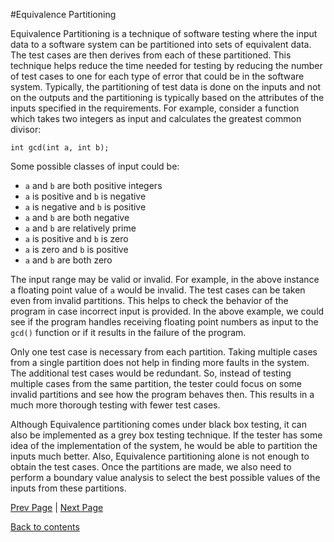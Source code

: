 #Equivalence Partitioning

Equivalence Partitioning is a technique of software testing where the input data to a software system can be partitioned into sets of equivalent data. The test cases are then derives from each of these partitioned. This technique helps reduce the time needed for testing by reducing the number of test cases to one for each type of error that could be in the software system. Typically, the partitioning of test data is done on the inputs and not on the outputs and the partitioning is typically based on the attributes of the inputs specified in the requirements.
For example, consider a function which takes two integers as input and calculates the greatest common divisor:

`int gcd(int a, int b);`

Some possible classes of input could be:

+ `a` and `b` are both positive integers
+ `a` is positive and `b` is negative
+ `a` is negative and `b` is positive
+ `a` and `b` are both negative
+ `a` and `b` are relatively prime
+ `a` is positive and `b` is zero
+ `a` is zero and `b` is positive
+ `a` and `b` are both zero

The input range may be valid or invalid. For example, in the above instance a floating point value of `a` would be invalid. The test cases can be taken even from invalid partitions. This helps to check the behavior of the program in case incorrect input is provided. In the above example, we could see if the program handles receiving floating point numbers as input to the `gcd()` function or if it results in the failure of the program. 

Only one test case is necessary from each partition. Taking multiple cases from a single partition does not help in finding more faults in the system. The additional test cases would be redundant. So, instead of testing multiple cases from the same partition, the tester could focus on some invalid partitions and see how the program behaves then. This results in a much more thorough testing with fewer test cases.

Although Equivalence partitioning comes under black box testing, it can also be implemented as a grey box testing technique. If the tester has some idea of the implementation of the system, he would be able to partition the inputs much better. Also, Equivalence partitioning alone is not enough to obtain the test cases. Once the partitions are made, we also need to perform a boundary value analysis to select the best possible values of the inputs from these partitions.

[Prev Page](https://github.com/Krithika-Balan2290/Software-Testing-Techniques/blob/master/Docs/pairs.md) | [Next Page](https://github.com/Krithika-Balan2290/Software-Testing-Techniques/blob/master/Docs/boundary.md)
 
 [Back to contents](https://github.com/Krithika-Balan2290/Software-Testing-Techniques/blob/master/Index.md)
